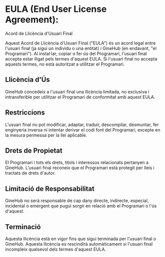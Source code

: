 # EULA (End User License Agreement):
Acord de Llicència d'Usuari Final

Aquest Acord de Llicència d'Usuari Final ("EULA") és un acord legal entre l'usuari final (ja sigui un individu o una entitat) i GineHub (en endavant, "el Programari"). Al instal·lar, copiar o fer ús del Programari, l'usuari final accepta estar lligat pels termes d'aquest EULA. Si l'usuari final no accepta aquests termes, no està autoritzat a utilitzar el Programari.

## Llicència d'Ús

GineHub concedeix a l'usuari final una llicència limitada, no exclusiva i intransferible per utilitzar el Programari de conformitat amb aquest EULA.

## Restriccions

L'usuari final no pot modificar, adaptar, traduir, descompilar, desmuntar, fer enginyeria inversa ni intentar derivar el codi font del Programari, excepte en la mesura permessa per la llei aplicable.

## Drets de Propietat

El Programari i tots els drets, títols i interessos relacionats pertanyen a GineHub. L'usuari final reconeix que el Programari està protegit per lleis i tractats de drets d'autor.

## Limitació de Responsabilitat

GineHub no serà responsable de cap dany directe, indirecte, especial, incidental o emergent que pugui sorgir en relació amb el Programari o l'ús d'aquest.

## Terminació

Aquesta llicència està en vigor fins que sigui terminada per l'usuari final o GineHub. Aquesta llicència es rescindirà automàticament si l'usuari final incompleix qualsevol dels termes d'aquest EULA.